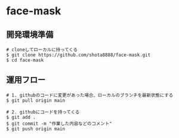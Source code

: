 # face-mask

## 開発環境準備
```
# cloneしてローカルに持ってくる
$ git clone https://github.com/shota8888/face-mask.git
$ cd face-mask
```

## 運用フロー
```
# 1. githubのコードに変更があった場合、ローカルのブランチを最新状態にする
$ git pull origin main

# 2. githubにコードを持ってくる
$ git add .
$ git commit -m "作業した内容などのコメント"
$ git push origin main
```